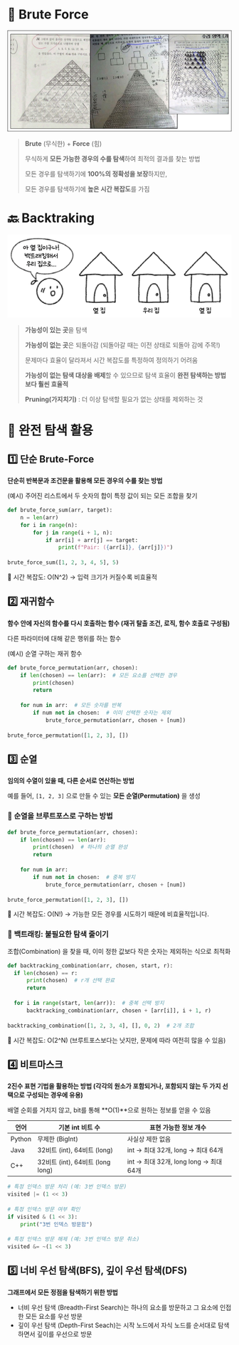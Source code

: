 # 💪 Brute Force

![Alt text](image-1.png)

> **Brute** (무식한) + **Force** (힘)
>
> 무식하게 **모든 가능한 경우의 수를 탐색**하여 최적의 결과를 찾는 방법
>
> 모든 경우를 탐색하기에 **100%의 정확성을 보장**하지만,
>
> 모든 경우를 탐색하기에 **높은 시간 복잡도**를 가짐

# 🔙 Backtraking

![Alt text](image.png)

> **가능성이 있는 곳**을 탐색
>
> **가능성이 없는 곳**은 되돌아감 (되돌아갈 때는 이전 상태로 되돌아 감에 주목!)
>
> 문제마다 효율이 달라져서 시간 복잡도를 특정하여 정의하기 어려움
>
> **가능성이 없는 탐색 대상을 배제**할 수 있으므로 탐색 효율이 **완전 탐색하는 방법보다 훨씬 효율적**
>
> **Pruning(가지치기)** : 더 이상 탐색할 필요가 없는 상태를 제외하는 것

# 🧐 완전 탐색 활용

## 1️⃣ **단순 Brute-Force**

**단순히 반복문과 조건문을 활용해 모든 경우의 수를 찾는 방법**

(예시) 주어진 리스트에서 두 숫자의 합이 특정 값이 되는 모든 조합을 찾기

```python
def brute_force_sum(arr, target):
    n = len(arr)
    for i in range(n):
        for j in range(i + 1, n):
            if arr[i] + arr[j] == target:
                print(f"Pair: ({arr[i]}, {arr[j]})")

brute_force_sum([1, 2, 3, 4, 5], 5)
```

📌 시간 복잡도: O(N^2) → 입력 크기가 커질수록 비효율적

## 2️⃣ **재귀함수**

**함수 안에 자신의 함수를 다시 호출하는 함수 (**재귀 탈출 조건**, **로직**, **함수 호출**로 구성됨)**

다른 파라미터에 대해 같은 행위를 하는 함수

(예시) 순열 구하는 재귀 함수

```python
def brute_force_permutation(arr, chosen):
    if len(chosen) == len(arr):  # 모든 요소를 선택한 경우
        print(chosen)
        return

    for num in arr:  # 모든 숫자를 반복
        if num not in chosen:  # 이미 선택한 숫자는 제외
            brute_force_permutation(arr, chosen + [num])

brute_force_permutation([1, 2, 3], [])
```

## 3️⃣ **순열**

**임의의 수열이 있을 때, 다른 순서로 연산하는 방법**

예를 들어, `[1, 2, 3]` 으로 만들 수 있는 **모든 순열(Permutation)** 을 생성

### 🔹 **순열을 브루트포스로 구하는 방법**

```python
def brute_force_permutation(arr, chosen):
    if len(chosen) == len(arr):
        print(chosen)  # 하나의 순열 완성
        return

    for num in arr:
        if num not in chosen:  # 중복 방지
            brute_force_permutation(arr, chosen + [num])

brute_force_permutation([1, 2, 3], [])
```

📌 시간 복잡도: O(N!) → 가능한 모든 경우를 시도하기 때문에 비효율적입니다.

### 🔹 **백트래킹: 불필요한 탐색 줄이기**

조합(Combination) 을 찾을 때, 이미 정한 값보다 작은 숫자는 제외하는 식으로 최적화

```python
def backtracking_combination(arr, chosen, start, r):
  if len(chosen) == r:
      print(chosen)  # r개 선택 완료
      return

  for i in range(start, len(arr)):  # 중복 선택 방지
      backtracking_combination(arr, chosen + [arr[i]], i + 1, r)

backtracking_combination([1, 2, 3, 4], [], 0, 2)  # 2개 조합
```

📌 시간 복잡도: O(2^N) (브루트포스보다는 낫지만, 문제에 따라 여전히 많을 수 있음)

## 4️⃣ **비트마스크**

**2진수 표현 기법을 활용하는 방법 (각각의 원소가 포함되거나, 포함되지 않는 두 가지 선택으로 구성되는 경우에 유용)**

배열 순회를 거치지 않고, bit를 통해 **O(1)**으로 원하는 정보를 얻을 수 있음

| 언어   | 기본 int 비트 수                 | 표현 가능한 정보 개수                  |
| ------ | -------------------------------- | -------------------------------------- |
| Python | 무제한 (BigInt)                  | 사실상 제한 없음                       |
| Java   | 32비트 (int), 64비트 (long)      | int → 최대 32개, long → 최대 64개      |
| C++    | 32비트 (int), 64비트 (long long) | int → 최대 32개, long long → 최대 64개 |

```python
# 특정 인덱스 방문 처리 (예: 3번 인덱스 방문)
visited |= (1 << 3)

# 특정 인덱스 방문 여부 확인
if visited & (1 << 3):
    print("3번 인덱스 방문함")

# 특정 인덱스 방문 해제 (예: 3번 인덱스 방문 취소)
visited &= ~(1 << 3)
```

## 5️⃣ **너비 우선 탐색(BFS), 깊이 우선 탐색(DFS)**

**그래프에서 모든 정점을 탐색하기 위한 방법**

- 너비 우선 탐색 (Breadth-First Search)는 하나의 요소를 방문하고 그 요소에 인접한 모든 요소를 우선 방문
- 깊이 우선 탐색 (Depth-First Seach)는 시작 노드에서 자식 노드를 순서대로 탐색하면서 깊이를 우선으로 방문
